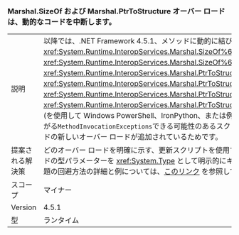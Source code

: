 ### <a name="marshalsizeof-and-marshalptrtostructure-overloads-break-dynamic-code"></a>Marshal.SizeOf および Marshal.PtrToStructure オーバー ロードは、動的なコードを中断します。

|   |   |
|---|---|
|説明|以降では、.NET Framework 4.5.1、メソッドに動的に結びつける<xref:System.Runtime.InteropServices.Marshal.SizeOf%60%601>、 <xref:System.Runtime.InteropServices.Marshal.SizeOf%60%601(%60%600)>、 <xref:System.Runtime.InteropServices.Marshal.PtrToStructure(System.IntPtr,System.Object)>、 <xref:System.Runtime.InteropServices.Marshal.PtrToStructure(System.IntPtr,System.Type)>、 <xref:System.Runtime.InteropServices.Marshal.PtrToStructure%60%601(System.IntPtr)>、または<xref:System.Runtime.InteropServices.Marshal.PtrToStructure%60%601(System.IntPtr,%60%600)>、(を使用して Windows PowerShell、IronPython、または例については、dynamic キーワード (C#))つながる<code>MethodInvocationExceptions</code>できる可能性のあるスクリプト エンジンにあいまいなこれらのメソッドの新しいオーバー ロードが追加されているためです。|
|提案される解決策|どのオーバー ロードを明確に示す、更新スクリプトを使用する必要があります。 これは、一般に、メソッドの型パラメーターを <xref:System.Type> として明示的にキャストすることによって行われます。 この問題の回避方法の詳細と例については、[このリンク](https://support.microsoft.com/kb/2909958/) を参照してください。|
|スコープ|マイナー|
|Version|4.5.1|
|型|ランタイム|

